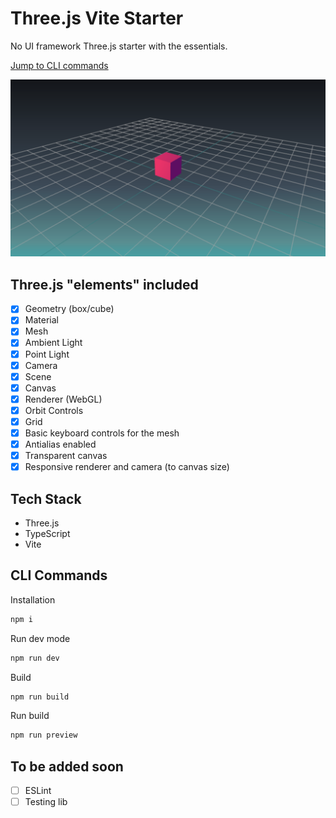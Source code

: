 # Three.js Vite Starter

No UI framework Three.js starter with the essentials.

[Jump to CLI commands](#cli-commands)

<div style="text-align: center;">
  <img src="./doc/screenshot.png"  width="700"/>
</div>

## Three.js "elements" included

- [x] Geometry (box/cube)
- [x] Material
- [x] Mesh
- [x] Ambient Light
- [x] Point Light
- [x] Camera
- [x] Scene
- [x] Canvas
- [x] Renderer (WebGL)
- [x] Orbit Controls
- [x] Grid
- [x] Basic keyboard controls for the mesh
- [x] Antialias enabled
- [x] Transparent canvas
- [x] Responsive renderer and camera (to canvas size)

## Tech Stack

- Three.js
- TypeScript
- Vite

## CLI Commands

Installation

```bash
npm i
```

Run dev mode

```bash
npm run dev
```

Build

```bash
npm run build
```

Run build

```bash
npm run preview
```

## To be added soon

- [ ] ESLint
- [ ] Testing lib
